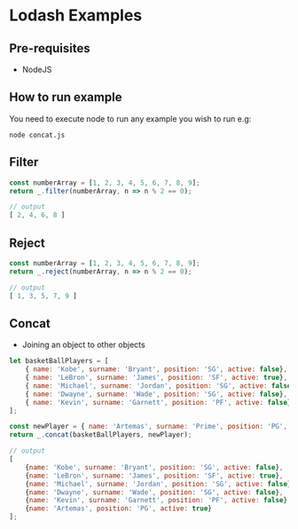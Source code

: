 # Lodash Examples

## Pre-requisites

* NodeJS

## How to run example

You need to execute node to run any example
you wish to run e.g:

`node concat.js`

## Filter

```javascript
const numberArray = [1, 2, 3, 4, 5, 6, 7, 8, 9];
return _.filter(numberArray, n => n % 2 == 0);

// output
[ 2, 4, 6, 8 ]
```

## Reject

```javascript
const numberArray = [1, 2, 3, 4, 5, 6, 7, 8, 9];
return _.reject(numberArray, n => n % 2 == 0);

// output
[ 1, 3, 5, 7, 9 ]
```

## Concat
- Joining an object to other objects

```javascript
let basketBallPlayers = [
	{ name: 'Kobe',	surname: 'Bryant', position: 'SG', active: false},
	{ name: 'LeBron', surname: 'James', position: 'SF', active: true},
	{ name: 'Michael', surname: 'Jordan', position: 'SG', active: false},
	{ name: 'Dwayne', surname: 'Wade', position: 'SG', active: false},
	{ name: 'Kevin', surname: 'Garnett', position: 'PF', active: false}
];

const newPlayer = { name: 'Artemas', surname: 'Prime', position: 'PG', active: true};
return _.concat(basketBallPlayers, newPlayer);

// output
[
	{name: 'Kobe', surname: 'Bryant', position: 'SG', active: false},
	{name: 'LeBron', surname: 'James', position: 'SF', active: true},
	{name: 'Michael', surname: 'Jordan', position: 'SG', active: false},
	{name: 'Dwayne', surname: 'Wade', position: 'SG', active: false},
	{name: 'Kevin', surname: 'Garnett', position: 'PF', active: false},
	{name: 'Artemas', position: 'PG', active: true}
];
```